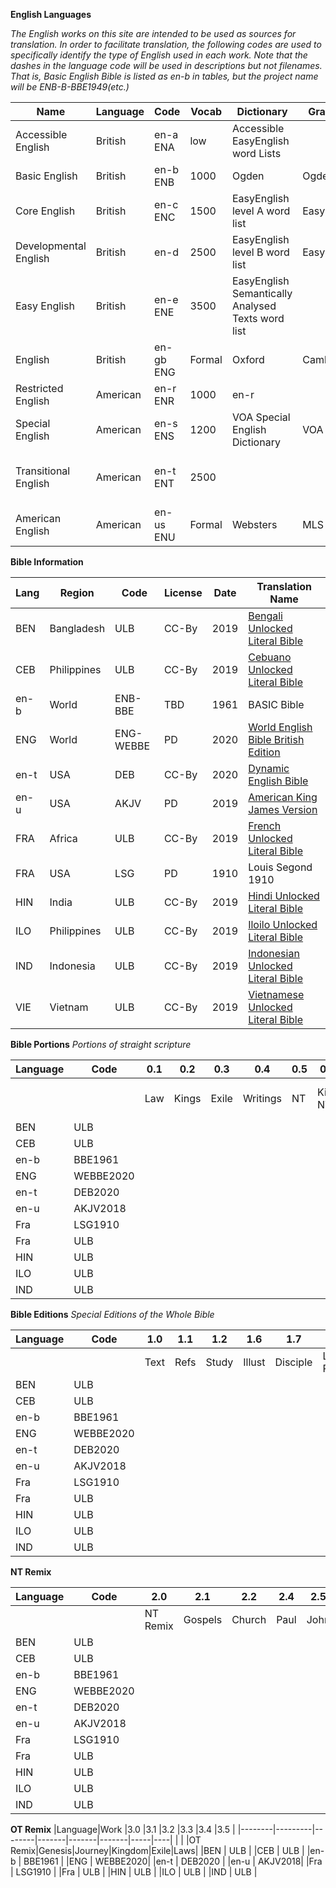 __English Languages__

_The English works on this site are intended to be used as sources for translation. In order to facilitate translation, the following codes are used to specifically identify the type of English used in each work. Note that the dashes in the language code will be used in descriptions but not filenames. That is, Basic English Bible is listed as en-b in tables, but the project name will be ENB-B-BBE1949(etc.)_


|Name|Language|Code|Vocab|Dictionary|Grammar|Style
|----|--------|----|-----|----------|-------|----
|Accessible English| British | en-a ENA | low | Accessible EasyEnglish word Lists | | | Accessible English
|Basic English | British | en-b ENB| 1000 | Ogden | Ogden | 
|Core English | British | en-c ENC| 1500 | EasyEnglish level A word list | EasyEnglish | EasyEnglish
|Developmental English | British| en-d | 2500 | EasyEnglish level B word list | EasyEnglish | EasyEnglish 
|Easy English | British | en-e ENE | 3500 | EasyEnglish Semantically Analysed Texts word list | | | 
|English | British | en-gb ENG | Formal | Oxford | Cambridge | Oxford 
|Restricted English |American |en-r ENR| 1000 | en-r 
|Special English | American |en-s ENS| 1200 | VOA Special English Dictionary | VOA | VOA 
|Transitional English | American | en-t ENT| 2500 | | | Unfolding Word Dynamic Style Guide
|American English |American| en-us ENU| Formal | Websters | MLS | Chicago


__Bible Information__

|Lang|Region|Code |License|Date|Translation Name|
|----|------|------|-------|----|----------------|
|BEN|Bangladesh|ULB|CC-By  |2019| [Bengali Unlocked Literal Bible](https://github.com/BeTheLight/BEN-B-ULB2019-cc-PSFM/tree/master/USFM)
|CEB|Philippines|ULB  |CC-By   |2019|[Cebuano Unlocked Literal Bible](https://github.com/BeTheLight/CEB-B-ULB2019-CC-PSFM/tree/master/USFM) |
|en-b|World |ENB-BBE|  TBD |1961|  BASIC Bible   |
|ENG |World |ENG-WEBBE| PD |2020|[World English Bible British Edition](https://github.com/BeTheLight/ENG-B-WEBBE2020-pd-Johnson/tree/master/Output/)|
|en-t| USA  |DEB   | CC-By |2020|[Dynamic English Bible](https://github.com/BeTheLight/ENG-B-DEB2020-cc-PSFM/blob/master/Output/)|
|en-u| USA  |AKJV  | PD    |2019|[American King James Version](https://github.com/BeTheLight/ENG-B-AKJV1999-pd-PSFM/tree/master/Output)|
|FRA |Africa|ULB   |CC-By  |2019|[French Unlocked Literal Bible](https://github.com/BeTheLight/FRA-B-ULB2019-cc-PSFM/tree/master/USFM)
|FRA |USA   |LSG   |PD     |1910|Louis Segond 1910|
|HIN |India |ULB   |CC-By  |2019|[Hindi Unlocked Literal Bible](https://github.com/BeTheLight/HIN-B-ULB2019-cc-PSFM/tree/master/USFM)
|ILO |Philippines|ULB|CC-By|2019|[Iloilo Unlocked Literal Bible](https://github.com/BeTheLight/ILO-B-ULB2019-cc-PSFM/tree/master/USFM) |
|IND |Indonesia| ULB|CC-By|2019|[Indonesian Unlocked Literal Bible](https://github.com/BeTheLight/ILO-B-ULB2019-cc-PSFM/tree/master/USFM)
|VIE |Vietnam | ULB |CC-By|2019|[Vietnamese Unlocked Literal Bible](https://github.com/BeTheLight/VIE-B-ULB2019-cc-PSFM/tree/master/USFM)

__Bible Portions__
_Portions of straight scripture_

|Language|Code     |0.1|0.2|0.3|0.4|0.5 |0.6 |0.7  |0.8   |
|--------|---------|---|---|---|---|----|----|-----|------|
|        |         |Law|Kings|Exile|Writings|NT|Kids NT|Disciples NT|Large Print NT|
|BEN     | ULB     |
|CEB     | ULB     |
|en-b    | BBE1961 |
|ENG     | WEBBE2020|
|en-t    | DEB2020 |
|en-u    | AKJV2018|
|Fra     | LSG1910 |
|Fra     | ULB     |
|HIN     | ULB     |
|ILO     | ULB     |
|IND     | ULB     |

__Bible Editions__
_Special Editions of the Whole Bible_

|Language|Code     |1.0 |1.1 |1.2  |   1.6|1.7     |1.8        |
|--------|---------|----|----|-----|------|--------|-----------|
|        |         |Text|Refs|Study|Illust|Disciple|Large Print|
|BEN     | ULB     |
|CEB     | ULB     |
|en-b    | BBE1961 |
|ENG     | WEBBE2020|
|en-t    | DEB2020 |
|en-u    | AKJV2018|
|Fra     | LSG1910 |
|Fra     | ULB     |
|HIN     | ULB     |
|ILO     | ULB     |
|IND     | ULB     |

__NT Remix__

|Language|Code     |2.0|2.1|2.2|2.4|2.5|2.6|
|--------|---------|---|---|---|---|---|---|
|        |         |NT Remix|Gospels|Church|Paul|John| Jesus|
|BEN     | ULB     |
|CEB     | ULB     |
|en-b    | BBE1961 |
|ENG     | WEBBE2020|
|en-t    | DEB2020 |
|en-u    | AKJV2018|
|Fra     | LSG1910 |
|Fra     | ULB     |
|HIN     | ULB     |
|ILO     | ULB     |
|IND     | ULB     |

__OT Remix__
|Language|Work     |3.0     |3.1    |3.2    |3.3    |3.4  |3.5 |
|--------|---------|--------|-------|-------|-------|-----|----|
|        |         |OT Remix|Genesis|Journey|Kingdom|Exile|Laws|
|BEN     | ULB     |
|CEB     | ULB     |
|en-b    | BBE1961 |
|ENG     | WEBBE2020|
|en-t    | DEB2020 |
|en-u    | AKJV2018|
|Fra     | LSG1910 |
|Fra     | ULB     |
|HIN     | ULB     |
|ILO     | ULB     |
|IND     | ULB     |
